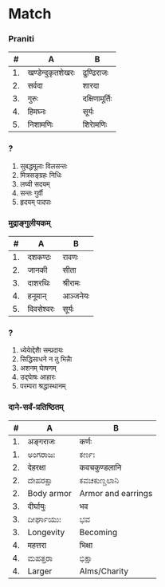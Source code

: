 # Match
### Praniti
|#|A|B|
|-|-|-|
|1.|	खण्डेन्दुकृतशेखरः|	ढुण्ढिराजः|
|2.|	सर्वदा|	शारदा|
|3.|	गुरुः	|दक्षिणामूर्तिः|
|4.|	हिमघ्नः	|सूर्यः|
|5.|	निशामणिः	|शिराेमणिः|
### ?
1.	सुबद्धमूलाः	विलसन्तः
2.	मित्रसङ्ग्रहः	निधिः
3.	लघ्वी	सदयम्
4.	सन्तः	गुर्वी
5.	हृदयम्	पादपाः

### मुद्राङ्गुलीयकम्
|#|A|B|
|-|-|-|
|1.|	दशकण्ठः|	रावणः|
|2.|	जानकी|	सीता|
|3.|	दाशरथिः|	श्रीरामः|
|4.|	हनूमान्|	आञ्जनेयः|
|5.|	दिवसेश्वरः|	सूर्यः|

### ?
1.	ध्येयाेद्देशाै	सम्प्रदायः
2.	सिद्धिसाधने	न तु भिन्नाै
3.	अशनम्	घाेषणम्
4.	उद्घाेषः	आहारः
5.	परम्परा	श्रद्धास्थानम्

### दाने-सर्वं-प्रतिष्ठितम्
|#|A|B|
|-|-|-|
|1.|	अङ्गराजः|	कर्णः|
|1.|	ಅಂಗರಾಜಃ|	ಕರ್ಣಃ|
|2.|	देहरक्षा|	कवचकुण्डलानि|
|2.|	ದೇಹರಕ್ಷಾ|	ಕವಚಕುಣ್ಡಲಾನಿ|
|2.| Body armor| Armor and earrings |
|3.|	दीर्घायुः|	भव|
|3.|	ದೀರ್ಘಾಯುಃ|	ಭವ|
|3.|	Longevity|	Becoming|
|4.|	महत्तरा|	भिक्षा|
|4.|	ಮಹತ್ತರಾ|	ಭಿಕ್ಷಾ|
|4.|	Larger|	Alms/Charity |

